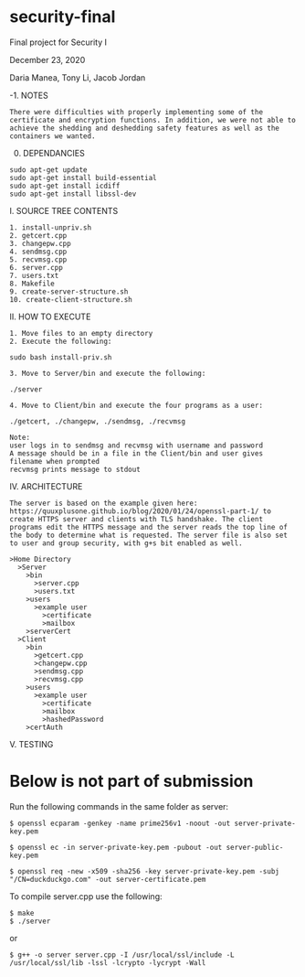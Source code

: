 # security-final
Final project for Security I

December 23, 2020

Daria Manea, Tony Li, Jacob Jordan

-1. NOTES
```
There were difficulties with properly implementing some of the certificate and encryption functions. In addition, we were not able to achieve the shedding and deshedding safety features as well as the containers we wanted.
```

0. DEPENDANCIES 
```
sudo apt-get update
sudo apt-get install build-essential
sudo apt-get install icdiff
sudo apt-get install libssl-dev
```

I. SOURCE TREE CONTENTS
```
1. install-unpriv.sh
2. getcert.cpp
3. changepw.cpp
4. sendmsg.cpp
5. recvmsg.cpp
6. server.cpp
7. users.txt
8. Makefile
9. create-server-structure.sh
10. create-client-structure.sh
```


II. HOW TO EXECUTE
```
1. Move files to an empty directory
2. Execute the following:

sudo bash install-priv.sh

3. Move to Server/bin and execute the following:

./server

4. Move to Client/bin and execute the four programs as a user:

./getcert, ./changepw, ./sendmsg, ./recvmsg

Note:
user logs in to sendmsg and recvmsg with username and password
A message should be in a file in the Client/bin and user gives filename when prompted
recvmsg prints message to stdout
```

IV. ARCHITECTURE
```
The server is based on the example given here: https://quuxplusone.github.io/blog/2020/01/24/openssl-part-1/ to create HTTPS server and clients with TLS handshake. The client programs edit the HTTPS message and the server reads the top line of the body to determine what is requested. The server file is also set to user and group security, with g+s bit enabled as well.

>Home Directory
  >Server
    >bin
      >server.cpp
      >users.txt
    >users
      >example user
        >certificate
        >mailbox
    >serverCert
  >Client
    >bin
      >getcert.cpp
      >changepw.cpp
      >sendmsg.cpp
      >recvmsg.cpp
    >users
      >example user
        >certificate
        >mailbox
        >hashedPassword
    >certAuth
```


V. TESTING


# Below is not part of submission

Run the following commands in the same folder as server:

```
$ openssl ecparam -genkey -name prime256v1 -noout -out server-private-key.pem

$ openssl ec -in server-private-key.pem -pubout -out server-public-key.pem

$ openssl req -new -x509 -sha256 -key server-private-key.pem -subj "/CN=duckduckgo.com" -out server-certificate.pem
```


To compile server.cpp use the following:
```
$ make 
$ ./server
```
or 

```
$ g++ -o server server.cpp -I /usr/local/ssl/include -L /usr/local/ssl/lib -lssl -lcrypto -lycrypt -Wall
```

